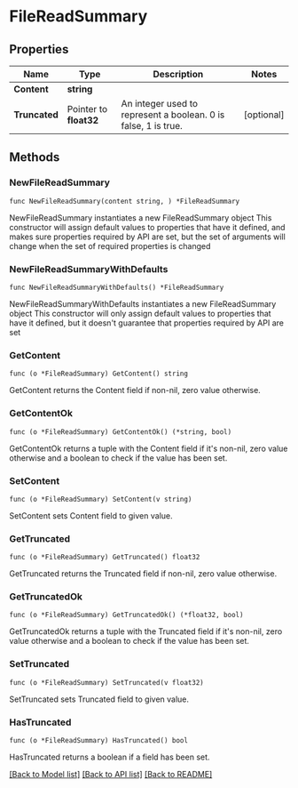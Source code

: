 # FileReadSummary

## Properties

Name | Type | Description | Notes
------------ | ------------- | ------------- | -------------
**Content** | **string** |  | 
**Truncated** | Pointer to **float32** | An integer used to represent a boolean. 0 is false, 1 is true. | [optional] 

## Methods

### NewFileReadSummary

`func NewFileReadSummary(content string, ) *FileReadSummary`

NewFileReadSummary instantiates a new FileReadSummary object
This constructor will assign default values to properties that have it defined,
and makes sure properties required by API are set, but the set of arguments
will change when the set of required properties is changed

### NewFileReadSummaryWithDefaults

`func NewFileReadSummaryWithDefaults() *FileReadSummary`

NewFileReadSummaryWithDefaults instantiates a new FileReadSummary object
This constructor will only assign default values to properties that have it defined,
but it doesn't guarantee that properties required by API are set

### GetContent

`func (o *FileReadSummary) GetContent() string`

GetContent returns the Content field if non-nil, zero value otherwise.

### GetContentOk

`func (o *FileReadSummary) GetContentOk() (*string, bool)`

GetContentOk returns a tuple with the Content field if it's non-nil, zero value otherwise
and a boolean to check if the value has been set.

### SetContent

`func (o *FileReadSummary) SetContent(v string)`

SetContent sets Content field to given value.


### GetTruncated

`func (o *FileReadSummary) GetTruncated() float32`

GetTruncated returns the Truncated field if non-nil, zero value otherwise.

### GetTruncatedOk

`func (o *FileReadSummary) GetTruncatedOk() (*float32, bool)`

GetTruncatedOk returns a tuple with the Truncated field if it's non-nil, zero value otherwise
and a boolean to check if the value has been set.

### SetTruncated

`func (o *FileReadSummary) SetTruncated(v float32)`

SetTruncated sets Truncated field to given value.

### HasTruncated

`func (o *FileReadSummary) HasTruncated() bool`

HasTruncated returns a boolean if a field has been set.


[[Back to Model list]](../README.md#documentation-for-models) [[Back to API list]](../README.md#documentation-for-api-endpoints) [[Back to README]](../README.md)


